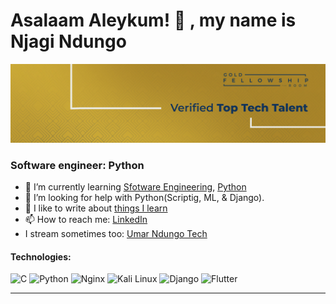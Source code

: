 # Asalaam Aleykum! 👋 , my name is Njagi Ndungo

![banner](banners/1584x396%20LInkedIn%20Banner%20V2.jpg)

### Software engineer: Python

- 🌱 I’m currently learning [Sfotware Engineering](https://alxafrica.com/), [Python](https://realpython.com/)
- 🤔 I’m looking for help with Python(Scriptig, ML, & Django).
- 💬 I like to write about [things I learn](https://chiefomar.hashnode.dev)
- 📫 How to reach me: [LinkedIn](https://www.linkedin.com/in/a-njagi-ndungo/)
- I stream sometimes too: [Umar Ndungo Tech](https://linktr.ee/umar_ndungo_tech)


#### Technologies: 
![C](https://img.shields.io/badge/c-%2300599C.svg?style=for-the-badge&logo=c&logoColor=white) ![Python](https://img.shields.io/badge/python-3670A0?style=for-the-badge&logo=python&logoColor=ffdd54) ![Nginx](https://img.shields.io/badge/nginx-%23009639.svg?style=for-the-badge&logo=nginx&logoColor=white) ![Kali Linux](https://img.shields.io/badge/Kali_Linux-557C94?style=for-the-badge&logo=kali-linux&logoColor=white) ![Django](https://img.shields.io/badge/Django-092E20?style=for-the-badge&logo=django&logoColor=white)  ![Flutter](https://img.shields.io/badge/Flutter-%2302569B.svg?style=for-the-badge&logo=Flutter&logoColor=white)

-----------------------------------------------------------------------------------------
